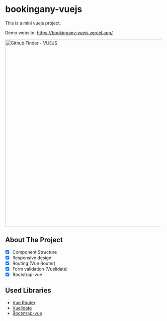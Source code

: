 # bookingany-vuejs

This is a mini vuejs project.

Demo website: 
https://bookingany-vuejs.vercel.app/

<img src="https://github.com/BatuhanAydonerDev/bookingany-vuejs/blob/master/bookinganyvuejs.gif?raw=true" alt="Github Finder - VUEJS" width="600" />

## About The Project
- [x] Component Structure
- [x] Responsive design
- [x] Routing (Vue Router)
- [x] Form validation (Vuelidate) 
- [x] Bootstrap-vue

## Used Libraries
- [Vue Router](https://router.vuejs.org/)
- [Vuelidate](https://vuelidate.js.org/)
- [Bootstrap-vue](https://bootstrap-vue.org/)
